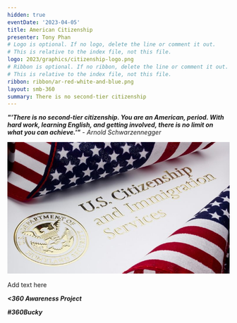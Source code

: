 ```yaml
---
hidden: true
eventDate: '2023-04-05'
title: American Citizenship
presenter: Tony Phan
# Logo is optional. If no logo, delete the line or comment it out.
# This is relative to the index file, not this file.
logo: 2023/graphics/citizenship-logo.png
# Ribbon is optional. If no ribbon, delete the line or comment it out.
# This is relative to the index file, not this file.
ribbon: ribbon/ar-red-white-and-blue.png
layout: smb-360
summary: There is no second-tier citizenship
---
```


***"'There is no second-tier citizenship. You are an American, period. With hard work, learning English, and getting involved, there is no limit on what you can achieve.'"*** *- Arnold Schwarzennegger*

<div class="D(f) Jc(c)">
<img src="graphics/citizenship-pic-01.jpg" class="Maw(100%)">
</div>

Add text here


***<span class="C(red)">&lt;3</span>60 Awareness Project***

***<span class="C(red)">#360Bucky</span>***


